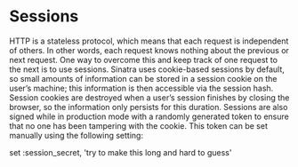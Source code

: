 # Sessions

HTTP is a stateless protocol, which means that each request is independent of others. In other words, each request knows nothing about the previous or next request. One way to overcome this and keep track of one request to the next is to use sessions. Sinatra uses cookie-based sessions by default, so small amounts of information can be stored in a session cookie on the user’s machine; this information is then accessible via the session hash. Session cookies are destroyed when a user’s session finishes by closing the browser, so the information only persists for this duration. Sessions are also signed while in production mode with a randomly generated token to ensure that no one has been tampering with the cookie. This token can be set manually using the following setting:


set :session_secret, 'try to make this long and hard to guess'